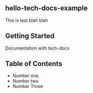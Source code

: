 ## hello-tech-docs-example

This is test blah blah

## Getting Started

Documentation with tech-docs

## Table of Contents

- Number one
- Number two
- Number Three
